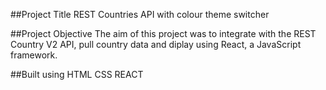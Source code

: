 ##Project Title
REST Countries API with colour theme switcher

##Project Objective
The aim of this project was to integrate with the REST Country V2 API, pull country data and diplay using React, a JavaScript framework.

##Built using
HTML
CSS
REACT
